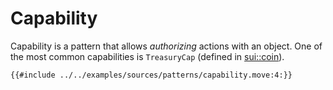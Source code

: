 # Capability

Capability is a pattern that allows *authorizing* actions with an object. One of the most common capabilities is `TreasuryCap` (defined in [sui::coin](https://github.com/MystenLabs/sui/tree/main/crates/sui-framework/packages/sui-framework/sources/coin.move#L19)).


```move
{{#include ../../examples/sources/patterns/capability.move:4:}}
```
